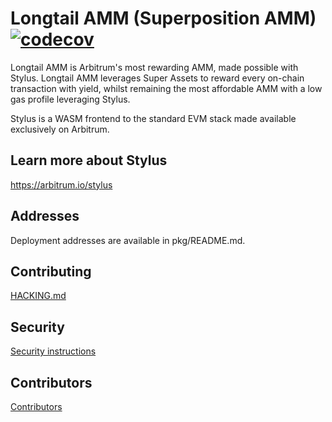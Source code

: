 
# Longtail AMM (Superposition AMM) [![codecov](https://codecov.io/gh/fluidity-money/long.so/graph/badge.svg?token=LIRGRUVdTr)](https://codecov.io/gh/fluidity-money/long.so)

Longtail AMM is Arbitrum's most rewarding AMM, made possible with
Stylus. Longtail AMM leverages Super Assets to reward every on-chain
transaction with yield, whilst remaining the most affordable AMM with
a low gas profile leveraging Stylus.

Stylus is a WASM frontend to the standard EVM stack made available
exclusively on Arbitrum.

## Learn more about Stylus

https://arbitrum.io/stylus

## Addresses

Deployment addresses are available in pkg/README.md.

## Contributing

[HACKING.md](HACKING)

## Security

[Security instructions](https://github.com/fluidity-money/long.so/blob/development/SECURITY)

## Contributors

[Contributors](https://github.com/fluidity-money/long.so/blob/development/AUTHORS.md)
